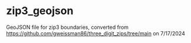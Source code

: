 # zip3_geojson

GeoJSON file for zip3 boundaries, converted from https://github.com/gweissman86/three_digit_zips/tree/main on 7/17/2024 

